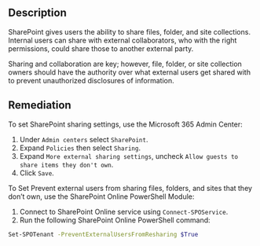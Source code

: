 ## Description

SharePoint gives users the ability to share files, folder, and site collections. Internal users can share with external collaborators, who with the right permissions, could share those to another external party.

Sharing and collaboration are key; however, file, folder, or site collection owners should have the authority over what external users get shared with to prevent unauthorized disclosures of information.

## Remediation

To set SharePoint sharing settings, use the Microsoft 365 Admin Center:

1. Under `Admin centers` select `SharePoint`.
2. Expand `Policies` then select `Sharing`.
3. Expand `More external sharing settings`, uncheck `Allow guests to share items they don't own`.
4. Click `Save`.

To Set Prevent external users from sharing files, folders, and sites that they don’t own, use the SharePoint Online PowerShell Module:

1. Connect to SharePoint Online service using `Connect-SPOService`.
2. Run the following SharePoint Online PowerShell command:

```bash
Set-SPOTenant -PreventExternalUsersFromResharing $True
```